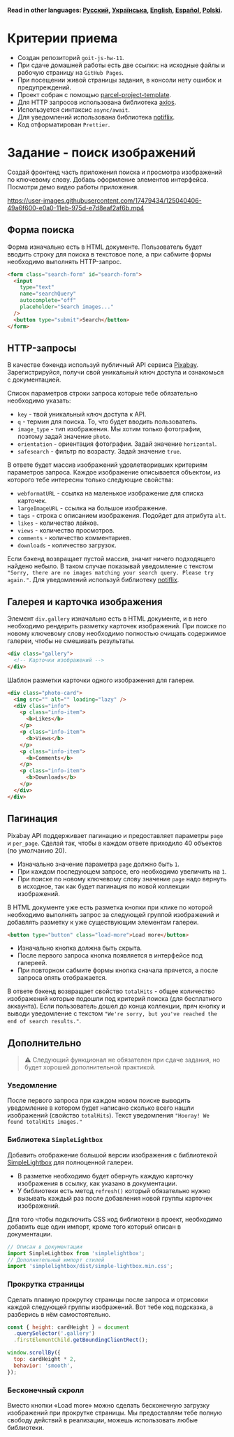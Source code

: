 **Read in other languages: [Русский](README.md), [Українська](README.ua.md),
[English](README.en.md), [Español](README.es.md), [Polski](README.pl.md).**

# Критерии приема

- Создан репозиторий `goit-js-hw-11`.
- При сдаче домашней работы есть две ссылки: на исходные файлы и рабочую
  страницу на `GitHub Pages`.
- При посещении живой страницы задания, в консоли нету ошибок и предупреждений.
- Проект собран с помощью
  [parcel-project-template](https://github.com/goitacademy/parcel-project-template).
- Для HTTP запросов использована библиотека [axios](https://axios-http.com/).
- Используется синтаксис `async/await`.
- Для уведомлений использована библиотека
  [notiflix](https://github.com/notiflix/Notiflix#readme).
- Код отформатирован `Prettier`.

# Задание - поиск изображений

Создай фронтенд часть приложения поиска и просмотра изображений по ключевому
слову. Добавь оформление элементов интерфейса. Посмотри демо видео работы
приложения.

https://user-images.githubusercontent.com/17479434/125040406-49a6f600-e0a0-11eb-975d-e7d8eaf2af6b.mp4

<!-- Посмотри
[демо видео](https://user-images.githubusercontent.com/17479434/125040406-49a6f600-e0a0-11eb-975d-e7d8eaf2af6b.mp4)
работы приложения. -->

## Форма поиска

Форма изначально есть в HTML документе. Пользователь будет вводить строку для
поиска в текстовое поле, а при сабмите формы необходимо выполнять HTTP-запрос.

```html
<form class="search-form" id="search-form">
  <input
    type="text"
    name="searchQuery"
    autocomplete="off"
    placeholder="Search images..."
  />
  <button type="submit">Search</button>
</form>
```

## HTTP-запросы

В качестве бэкенда используй публичный API сервиса
[Pixabay](https://pixabay.com/api/docs/). Зарегистрируйся, получи свой
уникальный ключ доступа и ознакомься с документацией.

Список параметров строки запроса которые тебе обязательно необходимо указать:

- `key` - твой уникальный ключ доступа к API.
- `q` - термин для поиска. То, что будет вводить пользователь.
- `image_type` - тип изображения. Мы хотим только фотографии, поэтому задай
  значение `photo`.
- `orientation` - ориентация фотографии. Задай значение `horizontal`.
- `safesearch` - фильтр по возрасту. Задай значение `true`.

В ответе будет массив изображений удовлетворивших критериям параметров запроса.
Каждое изображение описывается объектом, из которого тебе интересны только
следующие свойства:

- `webformatURL` - ссылка на маленькое изображение для списка карточек.
- `largeImageURL` - ссылка на большое изображение.
- `tags` - строка с описанием изображения. Подойдет для атрибута `alt`.
- `likes` - количество лайков.
- `views` - количество просмотров.
- `comments` - количество комментариев.
- `downloads` - количество загрузок.

Если бэкенд возвращает пустой массив, значит ничего подходящего найдено небыло.
В таком случае показывай уведомление с текстом
`"Sorry, there are no images matching your search query. Please try again."`.
Для уведомлений используй библиотеку
[notiflix](https://github.com/notiflix/Notiflix#readme).

## Галерея и карточка изображения

Элемент `div.gallery` изначально есть в HTML документе, и в него необходимо
рендерить разметку карточек изображений. При поиске по новому ключевому слову
необходимо полностью очищать содержимое галереи, чтобы не смешивать результаты.

```html
<div class="gallery">
  <!-- Карточки изображений -->
</div>
```

Шаблон разметки карточки одного изображения для галереи.

```html
<div class="photo-card">
  <img src="" alt="" loading="lazy" />
  <div class="info">
    <p class="info-item">
      <b>Likes</b>
    </p>
    <p class="info-item">
      <b>Views</b>
    </p>
    <p class="info-item">
      <b>Comments</b>
    </p>
    <p class="info-item">
      <b>Downloads</b>
    </p>
  </div>
</div>
```

## Пагинация

Pixabay API поддерживает пагинацию и предоставляет параметры `page` и
`per_page`. Сделай так, чтобы в каждом ответе приходило 40 объектов (по
умолчанию 20).

- Изначально значение параметра `page` должно быть `1`.
- При каждом последующем запросе, его необходимо увеличить на `1`.
- При поиске по новому ключевому слову значение `page` надо вернуть в исходное,
  так как будет пагинация по новой коллекции изображений.

В HTML документе уже есть разметка кнопки при клике по которой необходимо
выполнять запрос за следующей группой изображений и добавлять разметку к уже
существующим элементам галереи.

```html
<button type="button" class="load-more">Load more</button>
```

- Изначально кнопка должна быть скрыта.
- После первого запроса кнопка появляется в интерфейсе под галереей.
- При повторном сабмите формы кнопка сначала прячется, а после запроса опять
  отображается.

В ответе бэкенд возвращает свойство `totalHits` - общее количество изображений
которые подошли под критерий поиска (для бесплатного аккаунта). Если
пользователь дошел до конца коллекции, пряч кнопку и выводи уведомление с
текстом `"We're sorry, but you've reached the end of search results."`.

## Дополнительно

> ⚠️ Следующий функционал не обязателен при сдаче задания, но будет хорошей
> дополнительной практикой.

### Уведомление

После первого запроса при каждом новом поиске выводить уведомление в котором
будет написано сколько всего нашли изображений (свойство `totalHits`). Текст
уведомления `"Hooray! We found totalHits images."`

### Библиотека `SimpleLightbox`

Добавить отображение большой версии изображения с библиотекой
[SimpleLightbox](https://simplelightbox.com/) для полноценной галереи.

- В разметке необходимо будет обернуть каждую карточку изображения в ссылку, как
  указано в документации.
- У библиотеки есть метод `refresh()` который обязательно нужно вызывать каждый
  раз после добавления новой группы карточек изображений.

Для того чтобы подключить CSS код библиотеки в проект, необходимо добавить еще
один импорт, кроме того который описан в документации.

```js
// Описан в документации
import SimpleLightbox from 'simplelightbox';
// Дополнительный импорт стилей
import 'simplelightbox/dist/simple-lightbox.min.css';
```

### Прокрутка страницы

Сделать плавную прокрутку страницы после запроса и отрисовки каждой следующей
группы изображений. Вот тебе код подсказка, а разберись в нём самостоятельно.

```js
const { height: cardHeight } = document
  .querySelector('.gallery')
  .firstElementChild.getBoundingClientRect();

window.scrollBy({
  top: cardHeight * 2,
  behavior: 'smooth',
});
```

### Бесконечный скролл

Вместо кнопки «Load more» можно сделать бесконечную загрузку изображений при
прокрутке страницы. Мы предоставлям тебе полную свободу действий в реализации,
можешь использовать любые библиотеки.
